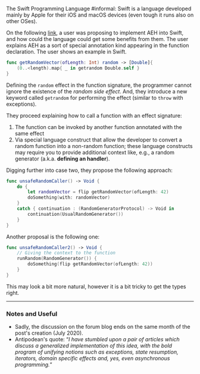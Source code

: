 The Swift Programming Language #informal: Swift is a language developed mainly by Apple for their iOS and macOS devices (even tough it runs also on other OSes).

On the following [link](https://forums.swift.org/t/algebraic-effects/38769), a user was proposing to implement AEH into Swift, and how could the language could get some benefits from them. The user explains AEH as a sort of special annotation kind appearing in the function declaration. The user shows an example in Swift.

```swift
func getRandomVector(ofLength: Int) random -> [Double]{
	(0..<length).map{ _ in getrandom Double.self }
}
```

Defining the `random` effect in the function signature, the programmer cannot ignore the existence of the *random side effect*. And, they introduce a new keyword called `getrandom` for performing the effect (similar to `throw` with exceptions).

They proceed explaining how to call a function with an effect signature:
1. The function can be invoked by another function annotated with the same effect
2. Via special language construct that allow the developer to convert a random function into a non-random function; these language constructs may require you to provide additional context like, e.g., a random generator (a.k.a. **defining an handler**).

Digging further into case two, they propose the following approach:

```swift
func unsafeRandomCaller() -> Void {
	do {
		let randomVector = flip getRandomVector(ofLength: 42)
		doSomething(with: randomVector)
	}
	catch { continuation : (RandomGeneratorProtocol) -> Void in
		continuation(UsualRandomGenerator())
	}
}
```

Another proposal is the following one:

```swift
func unsafeRandomCaller2() -> Void {
	// Giving the context to the function
	runRandom(RandomGenerator()) {
		doSomething(flip getRandomVector(ofLength: 42))
	}
}
```

This may look a bit more natural, however it is a bit tricky to get the types right.

---

### Notes and Useful

* Sadly, the discussion on the forum blog ends on the same month of the post's creation (July 2020).
* Antipodean's quote: “*I have stumbled upon a pair of articles which discuss a generalized implementation of this idea, with the bold program of unifying notions such as exceptions, state resumption, iterators, domain specific effects and, yes, even asynchronous programming.*”